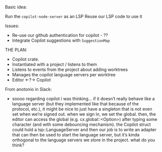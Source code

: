 Basic idea:

Run the `copilot-node-server` as an LSP
Reuse our LSP code to use it

Issues:
- Re-use our github authentication for copilot - ??
- Integrate Copilot suggestions with `SuggestionMap`



THE PLAN:
- Copilot crate.
- Instantiated with a project / listens to them
- Listens to events from the project about adding worktrees
- Manages the copilot language servers per worktree
- Editor <-?-> Copilot


From anotonio in Slack:
- soooo regarding copilot i was thinking… if it doesn’t really behave like a language server (but they implemented like that because of the protocol, etc.), it might be nice to just have a singleton that is not even set when we’re signed out. when we sign in, we set the global. then, the editor can access the global (e.g. cx.global::<Option<Copilot>>) after typing some character (and with some debouncing mechanism). the Copilot struct could hold a lsp::LanguageServer and then our job is to write an adapter that can then be used to start the language server, but it’s kinda orthogonal to the language servers we store in the project. what do you think?
